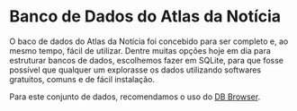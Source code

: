 # Banco de Dados do Atlas da Notícia

O baco de dados do Atlas da Notícia foi concebido para ser completo e, ao mesmo tempo, fácil de utilizar. Dentre muitas opções hoje em dia para estruturar bancos de dados, escolhemos fazer em SQLite, para que fosse possível que qualquer um explorasse os dados utilizando softwares gratuitos, comuns e de fácil instalação.

Para este conjunto de dados, recomendamos o uso do [DB Browser](http://sqlitebrowser.org/).
